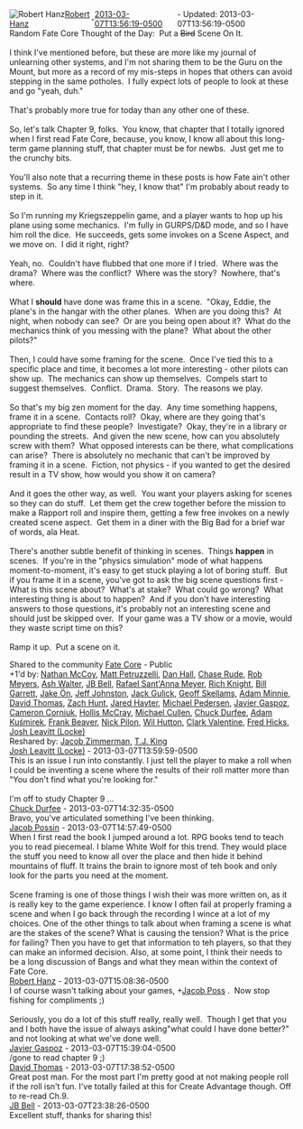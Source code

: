 <div style="margin-bottom:1em;"><div style="display:flex; align-items:center"><span itemprop="author" itemscope itemtype="http://schema.org/Person"><img class="author-photo" src="https://lh3.googleusercontent.com/a-/AAuE7mD3yvwFIxBUrNsdiEci6E-MIo7ApWFQqtHt10Ja=s64-c" alt="Robert Hanz" itemprop="image"><a href="https://plus.google.com/+RobertHanz" target="_blank" class="author" itemprop="url"><span itemprop="name">Robert Hanz</span></a></span> - <a target="_blank" href="https://plus.google.com/+RobertHanz/posts/FLDVvqjTHh1"><span itemprop="dateCreated">2013-03-07T13:56:19-0500</span></a><span> - Updated: <span itemprop="dateModified">2013-03-07T13:56:19-0500</span></span></div><div class="main-content"><span itemprop="text">Random Fate Core Thought of the Day:  Put a <del>Bird</del> Scene On It.<br><br>I think I&#39;ve mentioned before, but these are more like my journal of unlearning other systems, and I&#39;m not sharing them to be the Guru on the Mount, but more as a record of my mis-steps in hopes that others can avoid stepping in the same potholes.  I fully expect lots of people to look at these and go &quot;yeah, duh.&quot;<br><br>That&#39;s probably more true for today than any other one of these.<br><br>So, let&#39;s talk Chapter 9, folks.  You know, that chapter that I totally ignored when I first read Fate Core, because, you know, I know all about this long-term game planning stuff, that chapter must be for newbs.  Just get me to the crunchy bits.<br><br>You&#39;ll also note that a recurring theme in these posts is how Fate ain&#39;t other systems.  So any time I think &quot;hey, I know that&quot; I&#39;m probably about ready to step in it.<br><br>So I&#39;m running my Kriegszeppelin game, and a player wants to hop up his plane using some mechanics.  I&#39;m fully in GURPS/D&amp;D mode, and so I have him roll the dice.  He succeeds, gets some invokes on a Scene Aspect, and we move on.  I did it right, right?<br><br>Yeah, no.  Couldn&#39;t have flubbed that one more if I tried.  Where was the drama?  Where was the conflict?  Where was the story?  Nowhere, that&#39;s where.<br><br>What I <b>should</b> have done was frame this in a scene.  &quot;Okay, Eddie, the plane&#39;s in the hangar with the other planes.  When are you doing this?  At night, when nobody can see?  Or are you being open about it?  What do the mechanics think of you messing with the plane?  What about the other pilots?&quot;<br><br>Then, I could have some framing for the scene.  Once I&#39;ve tied this to a specific place and time, it becomes a lot more interesting - other pilots can show up.  The mechanics can show up themselves.  Compels start to suggest themselves.  Conflict.  Drama.  Story.  The reasons we play.<br><br>So that&#39;s my big zen moment for the day.  Any time something happens, frame it in a scene.  Contacts roll?  Okay, where are they going that&#39;s appropriate to find these people?  Investigate?  Okay, they&#39;re in a library or pounding the streets.  And given the new scene, how can you absolutely screw with them?  What opposed interests can be there, what complications can arise?  There is absolutely no mechanic that can&#39;t be improved by framing it in a scene.  Fiction, not physics - if you wanted to get the desired result in a TV show, how would you show it on camera?<br><br>And it goes the other way, as well.  You want your players asking for scenes so they can do stuff.  Let them get the crew together before the mission to make a Rapport roll and inspire them, getting a few free invokes on a newly created scene aspect.  Get them in a diner with the Big Bad for a brief war of words, ala Heat.<br><br>There&#39;s another subtle benefit of thinking in scenes.  Things <b>happen</b> in scenes.  If you&#39;re in the &quot;physics simulation&quot; mode of what happens moment-to-moment, it&#39;s easy to get stuck playing a lot of boring stuff.  But if you frame it in a scene, you&#39;ve got to ask the big scene questions first - What is this scene about?  What&#39;s at stake?  What could go wrong?  What interesting thing is about to happen?  And if you don&#39;t have interesting answers to those questions, it&#39;s probably not an interesting scene and should just be skipped over.  If your game was a TV show or a movie, would they waste script time on this?<br><br>Ramp it up.  Put a scene on it.</span></div></div><span itemprop="audience"><div class="visibility">Shared to the community <a href="https://plus.google.com/communities/117231873544673522940">Fate Core</a> - Public</div></span><div class="post-activity"><div class="plus-oners">+1'd by: <a href="https://plus.google.com/+NathanMcCoy">Nathan McCoy</a>, <a href="https://plus.google.com/+MattPetruzzelli">Matt Petruzzelli</a>, <a href="https://plus.google.com/+DanHall">Dan Hall</a>, <a href="https://plus.google.com/107896009439877948540">Chase Rude</a>, <a href="https://plus.google.com/+RobMeyers">Rob Meyers</a>, <a href="https://plus.google.com/+AshWalter">Ash Walter</a>, <a href="https://plus.google.com/+JBBell">JB Bell</a>, <a href="https://plus.google.com/+RafaelSantAnnaMeyer">Rafael Sant&#39;Anna Meyer</a>, <a href="https://plus.google.com/117173750916615651123">Rich Knight</a>, <a href="https://plus.google.com/+BillGarrett">Bill Garrett</a>, <a href="https://plus.google.com/+JakeÖn">Jake Ön</a>, <a href="https://plus.google.com/105179574276953345976">Jeff Johnston</a>, <a href="https://plus.google.com/+JackGulick">Jack Gulick</a>, <a href="https://plus.google.com/+GeoffSkellams">Geoff Skellams</a>, <a href="https://plus.google.com/116748546962488989608">Adam Minnie</a>, <a href="https://plus.google.com/103023393131901177911">David Thomas</a>, <a href="https://plus.google.com/+ZachHunt">Zach Hunt</a>, <a href="https://plus.google.com/+JaredHayter">Jared Hayter</a>, <a href="https://plus.google.com/+MichaelPedersen">Michael Pedersen</a>, <a href="https://plus.google.com/+JavierGaspoz">Javier Gaspoz</a>, <a href="https://plus.google.com/+CameronCorniuk">Cameron Corniuk</a>, <a href="https://plus.google.com/114849231483871582524">Hollis McCray</a>, <a href="https://plus.google.com/102932063319431155383">Michael Cullen</a>, <a href="https://plus.google.com/+ChuckDurfee">Chuck Durfee</a>, <a href="https://plus.google.com/107774768973534883378">Adam Kuśmirek</a>, <a href="https://plus.google.com/102407588352736538249">Frank Beaver</a>, <a href="https://plus.google.com/+NickPilon">Nick Pilon</a>, <a href="https://plus.google.com/+WilHutton">Wil Hutton</a>, <a href="https://plus.google.com/+ClarkValentine">Clark Valentine</a>, <a href="https://plus.google.com/+FredHicks">Fred Hicks</a>, <a href="https://plus.google.com/+JoshLeavitt">Josh Leavitt (Locke)</a></div><div class="resharers">Reshared by: <a href="https://plus.google.com/+JacobZimmermanCrapEDM">Jacob Zimmerman</a>, <a href="https://plus.google.com/+TJKing">T.J. King</a></div></div><meta itemprop="commentCount" content="7"><div class="comments"><div class="comment" itemprop="comment" itemscope itemtype="http://schema.org/Comment"><span itemprop="author" itemscope itemtype="http://schema.org/Person"><a target="_blank" href="https://plus.google.com/+JoshLeavitt" class="author" itemprop="url"><span itemprop="name">Josh Leavitt (Locke)</span></a></span><span class="time"> - <span itemprop="dateCreated">2013-03-07T13:59:59-0500</span></span><div class="comment-content" itemprop="text">This is an issue I run into constantly. I just tell the player to make a roll when I could be inventing a scene where the results of their roll matter more than &quot;You don&#39;t find what you&#39;re looking for.&quot;<br><br>I&#39;m off to study Chapter 9 ...</div></div><div class="comment" itemprop="comment" itemscope itemtype="http://schema.org/Comment"><span itemprop="author" itemscope itemtype="http://schema.org/Person"><a target="_blank" href="https://plus.google.com/+ChuckDurfee" class="author" itemprop="url"><span itemprop="name">Chuck Durfee</span></a></span><span class="time"> - <span itemprop="dateCreated">2013-03-07T14:32:35-0500</span></span><div class="comment-content" itemprop="text">Bravo, you&#39;ve articulated something I&#39;ve been thinking.</div></div><div class="comment" itemprop="comment" itemscope itemtype="http://schema.org/Comment"><span itemprop="author" itemscope itemtype="http://schema.org/Person"><a target="_blank" href="https://plus.google.com/+JacobPoss" class="author" itemprop="url"><span itemprop="name">Jacob Possin</span></a></span><span class="time"> - <span itemprop="dateCreated">2013-03-07T14:57:49-0500</span></span><div class="comment-content" itemprop="text">When I first read the book I jumped around a lot. RPG books tend to teach you to read piecemeal. I blame White Wolf for this trend. They would place the stuff you need to know all over the place and then hide it behind mountains of fluff. It trains the brain to ignore most of teh book and only look for the parts you need at the moment.<br><br>Scene framing is one of those things I wish their was more written on, as it is really key to the game experience. I know I often fail at properly framing a scene and when I go back through the recording I wince at a lot of my choices. One of the other things to talk about when framing a scene is what are the stakes of the scene? What is causing the tension? What is the price for failing? Then you have to get that information to teh players, so that they can make an informed decision. Also, at some point, I think their needs to be a long discussion of Bangs and what they mean within the context of Fate Core.</div></div><div class="comment" itemprop="comment" itemscope itemtype="http://schema.org/Comment"><span itemprop="author" itemscope itemtype="http://schema.org/Person"><a target="_blank" href="https://plus.google.com/+RobertHanz" class="author" itemprop="url"><span itemprop="name">Robert Hanz</span></a></span><span class="time"> - <span itemprop="dateCreated">2013-03-07T15:08:36-0500</span></span><div class="comment-content" itemprop="text">I of course wasn&#39;t talking about your games, <span class="proflinkWrapper"><span class="proflinkPrefix">+</span><a class="proflink bidi_isolate" href="https://plus.google.com/110682395387731432977" oid="110682395387731432977" >Jacob Poss</a></span> .  Now stop fishing for compliments ;)<br><br>Seriously, you do a lot of this stuff really, really well.  Though I get that you and I both have the issue of always asking&quot;what could I have done better?&quot; and not looking at what we&#39;ve done well.</div></div><div class="comment" itemprop="comment" itemscope itemtype="http://schema.org/Comment"><span itemprop="author" itemscope itemtype="http://schema.org/Person"><a target="_blank" href="https://plus.google.com/+JavierGaspoz" class="author" itemprop="url"><span itemprop="name">Javier Gaspoz</span></a></span><span class="time"> - <span itemprop="dateCreated">2013-03-07T15:39:04-0500</span></span><div class="comment-content" itemprop="text">/gone to read chapter 9 ;)</div></div><div class="comment" itemprop="comment" itemscope itemtype="http://schema.org/Comment"><span itemprop="author" itemscope itemtype="http://schema.org/Person"><a target="_blank" href="https://plus.google.com/103023393131901177911" class="author" itemprop="url"><span itemprop="name">David Thomas</span></a></span><span class="time"> - <span itemprop="dateCreated">2013-03-07T17:38:52-0500</span></span><div class="comment-content" itemprop="text">Great post man. For the most part I&#39;m pretty good at not making people roll if the roll isn&#39;t fun. I&#39;ve totally failed at this for Create Advantage though. Off to re-read Ch.9.</div></div><div class="comment" itemprop="comment" itemscope itemtype="http://schema.org/Comment"><span itemprop="author" itemscope itemtype="http://schema.org/Person"><a target="_blank" href="https://plus.google.com/+JBBell" class="author" itemprop="url"><span itemprop="name">JB Bell</span></a></span><span class="time"> - <span itemprop="dateCreated">2013-03-07T23:38:26-0500</span></span><div class="comment-content" itemprop="text">Excellent stuff, thanks for sharing this!</div></div></div></body></html>